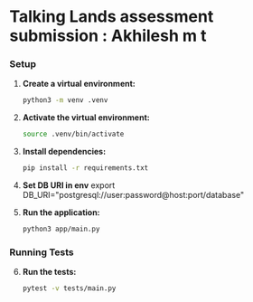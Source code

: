 # Talking Lands assessment submission : Akhilesh m t

### Setup

1.  **Create a virtual environment:**
    ```bash
    python3 -m venv .venv
    ```
2.  **Activate the virtual environment:**
    ```bash
    source .venv/bin/activate
    ```
3.  **Install dependencies:**
    ```bash
    pip install -r requirements.txt
    ```
4. **Set DB URI in env**
export DB_URI="postgresql://user:password@host:port/database"

5.  **Run the application:**
    ```bash
    python3 app/main.py
### Running Tests

6.  **Run the tests:**
    ```bash
    pytest -v tests/main.py
   